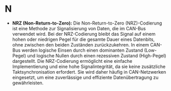 # N

- **NRZ (Non-Return-to-Zero):** Die Non-Return-to-Zero (NRZ)-Codierung ist eine Methode zur Signalisierung von Daten, die im CAN-Bus verwendet wird. Bei der NRZ-Codierung bleibt das Signal auf einem hohen oder niedrigen Pegel für die gesamte Dauer eines Datenbits, ohne zwischen den beiden Zuständen zurückzukehren. In einem CAN-Bus werden logische Einsen durch einen dominanten Zustand (Low-Pegel) und logische Nullen durch einen rezessiven Zustand (High-Pegel) dargestellt. Die NRZ-Codierung ermöglicht eine einfache Implementierung und eine hohe Signalintegrität, da sie keine zusätzliche Taktsynchronisation erfordert. Sie wird daher häufig in CAN-Netzwerken eingesetzt, um eine zuverlässige und effiziente Datenübertragung zu gewährleisten.